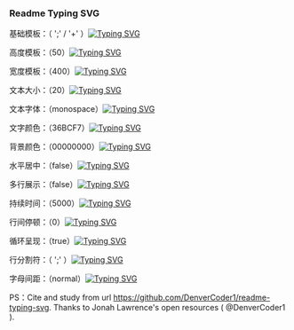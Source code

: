 ### Readme Typing SVG

基础模板：（ ';' / '+' ）[![Typing SVG](https://readme-typing-svg.demolab.com/?lines=First+line+of+text;Second+line+of+text)](https://git.io/typing-svg)

高度模板：（50）[![Typing SVG](https://readme-typing-svg.demolab.com/?lines=First+line+of+text;Second+line+of+text&height=100)](https://git.io/typing-svg)

宽度模板：（400）[![Typing SVG](https://readme-typing-svg.demolab.com/?lines=First+line+of+text;Second+line+of+text&width=800)](https://git.io/typing-svg)

文本大小：（20）[![Typing SVG](https://readme-typing-svg.demolab.com/?lines=First+line+of+text;Second+line+of+text&size=30)](https://git.io/typing-svg)

文本字体：（monospace）[![Typing SVG](https://readme-typing-svg.demolab.com/?lines=First+line+of+text;Second+line+of+text&font=Arial)](https://git.io/typing-svg)

文字颜色：（36BCF7）[![Typing SVG](https://readme-typing-svg.demolab.com/?lines=First+line+of+text;Second+line+of+text&color=F724A9)](https://git.io/typing-svg)

背景颜色：（00000000）[![Typing SVG](https://readme-typing-svg.demolab.com/?lines=First+line+of+text;Second+line+of+text&background=FEFF4C)](https://git.io/typing-svg)

水平居中：（false）[![Typing SVG](https://readme-typing-svg.demolab.com/?lines=First+line+of+text;Second+line+of+text&center=true)](https://git.io/typing-svg)

多行展示：（false）[![Typing SVG](https://readme-typing-svg.demolab.com/?lines=First+line+of+text;Second+line+of+text&multiline=true)](https://git.io/typing-svg)

持续时间：（5000）[![Typing SVG](https://readme-typing-svg.demolab.com/?lines=First+line+of+text;Second+line+of+text&duration=1000)](https://git.io/typing-svg)

行间停顿：（0）[![Typing SVG](https://readme-typing-svg.demolab.com/?lines=First+line+of+text;Second+line+of+text&pause=5000)](https://git.io/typing-svg)

循环呈现：（true）[![Typing SVG](https://readme-typing-svg.demolab.com/?lines=First+line+of+text;Second+line+of+text&repeat=false)](https://git.io/typing-svg)

行分割符：（ ';' ）[![Typing SVG](https://readme-typing-svg.demolab.com/?lines=First+line+of+text/Second+line+of+text&separator=/)](https://git.io/typing-svg)

字母间距：（normal）[![Typing SVG](https://readme-typing-svg.demolab.com/?lines=First+line+of+text;Second+line+of+text&letterSpacing=2px)](https://git.io/typing-svg)


PS：Cite and study from url https://github.com/DenverCoder1/readme-typing-svg. Thanks to Jonah Lawrence's open resources ( @DenverCoder1 ).
